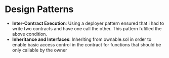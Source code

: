# Design Patterns

- **Inter-Contract Execution**: Using a deployer pattern ensured that i had to write two contracts and have one call the other. This pattern fufilled the above condition.
- **Inheritance and Interfaces**: Inheriting from ownable.sol in order to enable basic access control in the contract for functions that should be only callable by the owner